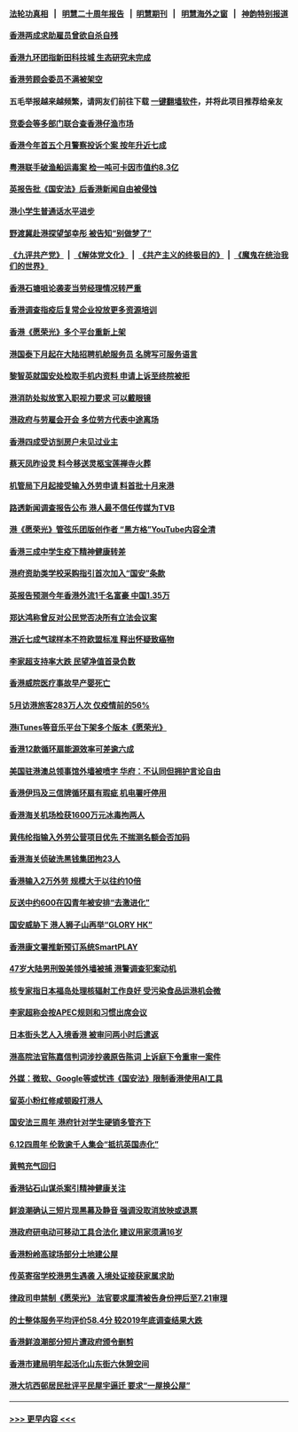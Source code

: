 #### [法轮功真相](https://github.com/gfw-breaker/truth/blob/master/README.md?t=0) &nbsp;&nbsp;|&nbsp;&nbsp; [明慧二十周年报告](https://github.com/gfw-breaker/mh-reports/blob/master/README.md?t=0) &nbsp;&nbsp;|&nbsp;&nbsp;[明慧期刊](https://github.com/gfw-breaker/mh-qikan) &nbsp;&nbsp;|&nbsp;&nbsp; [明慧海外之窗](https://github.com/gfw-breaker/mh-news/blob/master/README.md?t=0) &nbsp;&nbsp;|&nbsp;&nbsp; [神韵特别报道](https://github.com/gfw-breaker/mh-news/blob/master/shenyun.md?t=0)
#### [香港两成求助雇员曾欲自杀自残](../pages/nsc415/n14019875.md?t=06211244) 
#### [香港九环团指新田科技城 生态研究未完成](../pages/nsc415/n14019874.md?t=06211244) 
#### [香港劳顾会委员不满被架空](../pages/nsc415/n14019873.md?t=06211244) 
#### 五毛举报越来越频繁，请网友们前往下载 [一键翻墙软件](https://github.com/gfw-breaker/ssr-accounts)，并将此项目推荐给亲友
#### [竞委会等多部门联合查香港仔渔市场](../pages/nsc415/n14019872.md?t=06211244) 
#### [香港今年首五个月警察投诉个案 按年升近七成](../pages/nsc415/n14019871.md?t=06211244) 
#### [粤港联手破渔船运毒案 检一吨可卡因市值约8.3亿](../pages/nsc415/n14019868.md?t=06211244) 
#### [英报告批《国安法》后香港新闻自由被侵蚀](../pages/nsc415/n14019560.md?t=06211244) 
#### [港小学生普通话水平进步](../pages/nsc415/n14019243.md?t=06211244) 
#### [野渡冀赴港探望邹幸彤 被告知“别做梦了”](../pages/nsc415/n14019249.md?t=06211244) 
#### [《九评共产党》](https://github.com/begood0513/9ping.md/blob/master/README.md) &nbsp;|&nbsp; [《解体党文化》](../../../../jtdwh.md/blob/master/README.md)  &nbsp;|&nbsp; [《共产主义的终极目的》](../../../../gczydzjmd.md/blob/master/README.md) &nbsp;|&nbsp; [《魔鬼在统治我们的世界》](../../../../mgztzwmdsj.md/blob/master/README.md) 
#### [香港石塘咀论袭麦当劳经理情况转严重](../pages/nsc415/n14019247.md?t=06211244) 
#### [香港调查指疫后复常企业投放更多资源培训](../pages/nsc415/n14019246.md?t=06211244) 
#### [香港《愿荣光》多个平台重新上架](../pages/nsc415/n14019244.md?t=06211244) 
#### [港国泰下月起在大陆招聘机舱服务员 名牌写可服务语言](../pages/nsc415/n14019242.md?t=06211244) 
#### [黎智英就国安处检取手机内资料 申请上诉至终院被拒](../pages/nsc415/n14019241.md?t=06211244) 
#### [港消防处拟放宽入职视力要求 可以戴眼镜](../pages/nsc415/n14019240.md?t=06211244) 
#### [港政府与劳雇会开会 多位劳方代表中途离场](../pages/nsc415/n14019239.md?t=06211244) 
#### [香港四成受访㓥房户未见过业主](../pages/nsc415/n14018526.md?t=06211244) 
#### [蔡天凤昨设灵 料今移送灵柩宝莲禅寺火葬](../pages/nsc415/n14018524.md?t=06211244) 
#### [机管局下月起接受输入外劳申请 料首批十月来港](../pages/nsc415/n14018525.md?t=06211244) 
#### [路透新闻调查报告公布 港人最不信任传媒为TVB](../pages/nsc415/n14018527.md?t=06211244) 
#### [港《愿荣光》管弦乐团版创作者 “黑方格”YouTube内容全清](../pages/nsc415/n14018528.md?t=06211244) 
#### [香港三成中学生疫下精神健康转差](../pages/nsc415/n14018529.md?t=06211244) 
#### [港府资助类学校采购指引首次加入“国安”条款](../pages/nsc415/n14018149.md?t=06211244) 
#### [英报告预测今年香港外流1千名富豪 中国1.35万](../pages/nsc415/n14017701.md?t=06211244) 
#### [郑达鸿称曾反对公民党否决所有立法会议案](../pages/nsc415/n14017013.md?t=06211244) 
#### [港近七成气球样本不符欧盟标准 释出怀疑致癌物](../pages/nsc415/n14017010.md?t=06211244) 
#### [李家超支持率大跌 民望净值首录负数](../pages/nsc415/n14017008.md?t=06211244) 
#### [香港威院医疗事故早产婴死亡](../pages/nsc415/n14017011.md?t=06211244) 
#### [5月访港旅客283万人次 仅疫情前的56%](../pages/nsc415/n14017012.md?t=06211244) 
#### [港iTunes等音乐平台下架多个版本《愿荣光》](../pages/nsc415/n14017014.md?t=06211244) 
#### [香港12款循环扇能源效率可差逾六成](../pages/nsc415/n14017015.md?t=06211244) 
#### [美国驻港澳总领事馆外墙被喷字 华府：不认同但拥护言论自由](../pages/nsc415/n14016300.md?t=06211244) 
#### [香港伊玛及三信牌循环扇有瑕疵 机电署吁停用](../pages/nsc415/n14016301.md?t=06211244) 
#### [香港海关机场检获1600万元冰毒拘两人](../pages/nsc415/n14016302.md?t=06211244) 
#### [黄伟纶指输入外劳公营项目优先 不揣测名额会否加码](../pages/nsc415/n14016303.md?t=06211244) 
#### [香港海关侦破洗黑钱集团拘23人](../pages/nsc415/n14016304.md?t=06211244) 
#### [香港输入2万外劳 规模大于以往约10倍](../pages/nsc415/n14015870.md?t=06211244) 
#### [反送中约600在囚青年被安排“去激进化”](../pages/nsc415/n14015748.md?t=06211244) 
#### [国安威胁下 港人狮子山再举“GLORY HK”](../pages/nsc415/n14015604.md?t=06211244) 
#### [香港康文署推新预订系统SmartPLAY](../pages/nsc415/n14015582.md?t=06211244) 
#### [47岁大陆男刑毁美领外墙被捕 港警调查犯案动机](../pages/nsc415/n14015580.md?t=06211244) 
#### [核专家指日本福岛处理核辐射工作良好 受污染食品运港机会微](../pages/nsc415/n14015579.md?t=06211244) 
#### [李家超称会按APEC规则和习惯出席会议](../pages/nsc415/n14015581.md?t=06211244) 
#### [日本街头艺人入境香港 被审问两小时后遣返](../pages/nsc415/n14015583.md?t=06211244) 
#### [港高院法官陈嘉信判词涉抄袭原告陈词 上诉庭下令重审一案件](../pages/nsc415/n14015584.md?t=06211244) 
#### [外媒：微软、Google等或忧违《国安法》限制香港使用AI工具](../pages/nsc415/n14015585.md?t=06211244) 
#### [留英小粉红修咸顿殴打港人](../pages/nsc415/n14015586.md?t=06211244) 
#### [国安法三周年 港府针对学生硬销多管齐下](../pages/nsc415/n14015116.md?t=06211244) 
#### [6.12四周年 伦敦逾千人集会“抵抗英国赤化”](../pages/nsc415/n14015099.md?t=06211244) 
#### [黄鸭充气回归](../pages/nsc415/n14014891.md?t=06211244) 
#### [香港钻石山谋杀案引精神健康关注](../pages/nsc415/n14014893.md?t=06211244) 
#### [鲜浪潮确认三短片现黑幕及静音 强调没取消放映或退票](../pages/nsc415/n14014892.md?t=06211244) 
#### [港政府研电动可移动工具合法化 建议用家须满16岁](../pages/nsc415/n14014890.md?t=06211244) 
#### [香港粉岭高球场部分土地建公屋](../pages/nsc415/n14014889.md?t=06211244) 
#### [传英寄宿学校港男生遇袭 入境处证接获家属求助](../pages/nsc415/n14014888.md?t=06211244) 
#### [律政司申禁制《愿荣光》 法官要求厘清被告身份押后至7.21审理](../pages/nsc415/n14014887.md?t=06211244) 
#### [的士整体服务平均评价58.4分 较2019年底调查结果大跌](../pages/nsc415/n14014886.md?t=06211244) 
#### [香港鲜浪潮部分短片遭政府颁令删剪](../pages/nsc415/n14014271.md?t=06211244) 
#### [香港市建局明年起活化山东街六休憩空间](../pages/nsc415/n14014270.md?t=06211244) 
#### [港大坑西邨居民批评平民屋宇逼迁 要求“一屋换公屋”](../pages/nsc415/n14014269.md?t=06211244) 

----
#### [ >>> 更早内容 <<< ](../indexes/nsc415-earlier.md)
